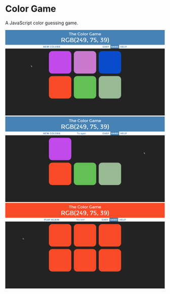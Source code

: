 # Color Game

A JavaScript color guessing game.

![](img/preview/show.png)
![](img/preview/show2.png)
![](img/preview/show3.png)